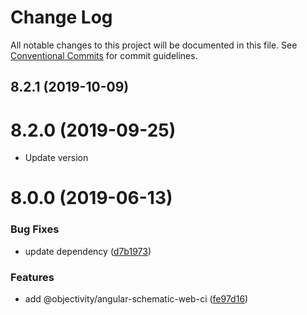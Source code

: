 # Change Log

All notable changes to this project will be documented in this file.
See [Conventional Commits](https://conventionalcommits.org) for commit guidelines.

## 8.2.1 (2019-10-09)



# 8.2.0 (2019-09-25)

* Update version

# 8.0.0 (2019-06-13)


### Bug Fixes

* update dependency ([d7b1973](https://github.com/ObjectivityLtd/angular-schematics/commit/d7b1973))


### Features

* add @objectivity/angular-schematic-web-ci ([fe97d16](https://github.com/ObjectivityLtd/angular-schematics/commit/fe97d16))
